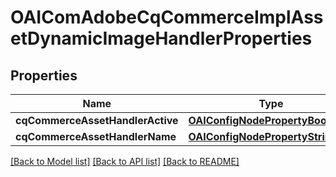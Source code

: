 # OAIComAdobeCqCommerceImplAssetDynamicImageHandlerProperties

## Properties
Name | Type | Description | Notes
------------ | ------------- | ------------- | -------------
**cqCommerceAssetHandlerActive** | [**OAIConfigNodePropertyBoolean***](OAIConfigNodePropertyBoolean.md) |  | [optional] 
**cqCommerceAssetHandlerName** | [**OAIConfigNodePropertyString***](OAIConfigNodePropertyString.md) |  | [optional] 

[[Back to Model list]](../README.md#documentation-for-models) [[Back to API list]](../README.md#documentation-for-api-endpoints) [[Back to README]](../README.md)


